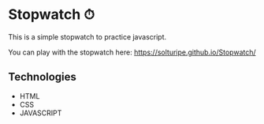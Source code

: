 # Stopwatch ⏱

This is a simple stopwatch to practice javascript.

You can play with the stopwatch here: https://solturipe.github.io/Stopwatch/

## Technologies

* HTML
* CSS
* JAVASCRIPT
